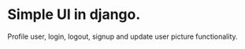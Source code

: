 # Simple UI in django.

Profile user, login, logout, signup and update user picture functionality.

